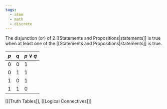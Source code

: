 ```yaml
---
tags:
  - atom
  - math
  - discrete
---
```

The disjunction (or) of 2 [[Statements and Propositions|statements]] is true when at least one of the [[Statements and Propositions|statements]] is true.

| $p$ | $q$ | $p \lor q$ |
| --- | --- | ---------- |
| 0   | 0   | 1          |
| 0   | 1   | 1          |
| 1   | 0   | 1          |
| 1   | 1   | 0          |
\[[[Truth Tables]], [[Logical Connectives]]\]